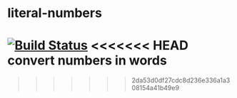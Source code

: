 # literal-numbers
[![Build Status](https://travis-ci.org/rziv/literal-numbers.svg?branch=master)](https://travis-ci.org/rziv/literal-numbers)
<<<<<<< HEAD
convert numbers in words
=======

>>>>>>> 2da53d0df27cdc8d236e336a1a308154a41b49e9

